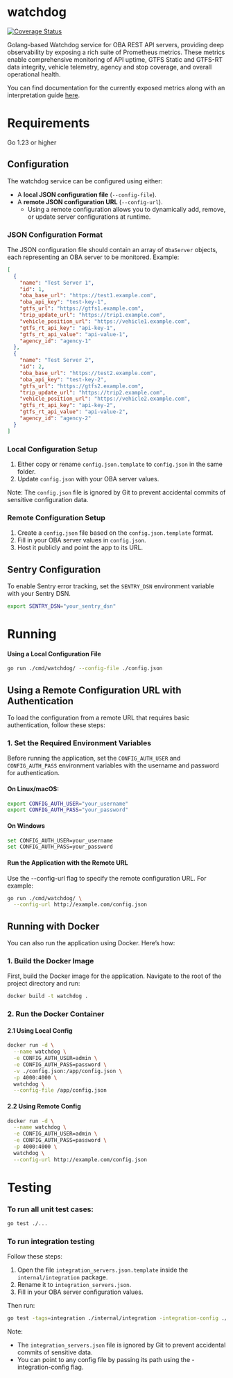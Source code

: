 # watchdog

[![Coverage Status](https://coveralls.io/repos/github/OneBusAway/watchdog/badge.svg?branch=main)](https://coveralls.io/github/OneBusAway/watchdog?branch=main)

Golang-based Watchdog service for OBA REST API servers, providing deep observability by exposing a rich suite of Prometheus metrics. These metrics enable comprehensive monitoring of API uptime, GTFS Static and GTFS-RT data integrity, vehicle telemetry, agency and stop coverage, and overall operational health.

You can find documentation for the currently exposed metrics along with an interpretation guide [here](./docs/METRICS.md).

# Requirements

Go 1.23 or higher

## Configuration

The watchdog service can be configured using either:

- A **local JSON configuration file** (`--config-file`).
- A **remote JSON configuration URL** (`--config-url`).
  - Using a remote configuration allows you to dynamically add, remove, or update server configurations at runtime.

### JSON Configuration Format

The JSON configuration file should contain an array of `ObaServer` objects, each representing an OBA server to be monitored. Example:

```json
[
  {
    "name": "Test Server 1",
    "id": 1,
    "oba_base_url": "https://test1.example.com",
    "oba_api_key": "test-key-1",
    "gtfs_url": "https://gtfs1.example.com",
    "trip_update_url": "https://trip1.example.com",
    "vehicle_position_url": "https://vehicle1.example.com",
    "gtfs_rt_api_key": "api-key-1",
    "gtfs_rt_api_value": "api-value-1",
    "agency_id": "agency-1"
  },
  {
    "name": "Test Server 2",
    "id": 2,
    "oba_base_url": "https://test2.example.com",
    "oba_api_key": "test-key-2",
    "gtfs_url": "https://gtfs2.example.com",
    "trip_update_url": "https://trip2.example.com",
    "vehicle_position_url": "https://vehicle2.example.com",
    "gtfs_rt_api_key": "api-key-2",
    "gtfs_rt_api_value": "api-value-2",
    "agency_id": "agency-2"
  }
]
```

### Local Configuration Setup

1. Either copy or rename `config.json.template` to `config.json` in the same folder.
2. Update `config.json` with your OBA server values.

Note: The `config.json` file is ignored by Git to prevent accidental commits of sensitive configuration data.

### Remote Configuration Setup

1. Create a `config.json` file based on the `config.json.template` format.
2. Fill in your OBA server values in `config.json`.
3. Host it publicly and point the app to its URL.

## Sentry Configuration

To enable Sentry error tracking, set the `SENTRY_DSN` environment variable with your Sentry DSN.

```sh
export SENTRY_DSN="your_sentry_dsn"
```

# Running

#### **Using a Local Configuration File**

```bash
go run ./cmd/watchdog/ --config-file ./config.json
```

## **Using a Remote Configuration URL with Authentication**

To load the configuration from a remote URL that requires basic authentication, follow these steps:

### 1. **Set the Required Environment Variables**

Before running the application, set the `CONFIG_AUTH_USER` and `CONFIG_AUTH_PASS` environment variables with the username and password for authentication.

#### On Linux/macOS:

```bash
export CONFIG_AUTH_USER="your_username"
export CONFIG_AUTH_PASS="your_password"
```

#### On Windows

```bash
set CONFIG_AUTH_USER=your_username
set CONFIG_AUTH_PASS=your_password
```

#### Run the Application with the Remote URL

Use the --config-url flag to specify the remote configuration URL. For example:

```bash
go run ./cmd/watchdog/ \
  --config-url http://example.com/config.json
```

## **Running with Docker**

You can also run the application using Docker. Here’s how:

### 1. **Build the Docker Image**

First, build the Docker image for the application. Navigate to the root of the project directory and run:

```bash
docker build -t watchdog .
```

### 2. **Run the Docker Container**

#### 2.1 **Using Local Config**

```bash
docker run -d \
  --name watchdog \
  -e CONFIG_AUTH_USER=admin \
  -e CONFIG_AUTH_PASS=password \
  -v ./config.json:/app/config.json \
  -p 4000:4000 \
  watchdog \
  --config-file /app/config.json
```

#### 2.2 **Using Remote Config**

```bash
docker run -d \
  --name watchdog \
  -e CONFIG_AUTH_USER=admin \
  -e CONFIG_AUTH_PASS=password \
  -p 4000:4000 \
  watchdog \
  --config-url http://example.com/config.json
```

# Testing

### To run all unit test cases:

```bash
go test ./...
```

### To run integration testing

Follow these steps:

1. Open the file `integration_servers.json.template` inside the `internal/integration` package.
2. Rename it to `integration_servers.json`.
3. Fill in your OBA server configuration values.

Then run:

```bash
go test -tags=integration ./internal/integration -integration-config ./integration_servers.json
```

Note:

- The `integration_servers.json` file is ignored by Git to prevent accidental commits of sensitive data.
- You can point to any config file by passing its path using the -integration-config flag.
